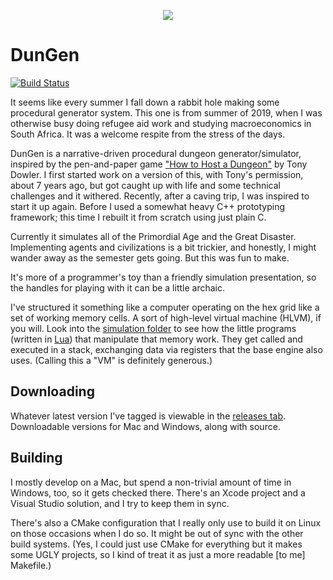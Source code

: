 <p align="center"><img src="https://github.com/sjml/dungen2/raw/master/art/DunGenLogo.png"></p>

# DunGen

[![Build Status](https://optimistpanda.visualstudio.com/DunGen/_apis/build/status/sjml.dungen2?branchName=master)](https://optimistpanda.visualstudio.com/DunGen/_build/latest?definitionId=1&branchName=master)

It seems like every summer I fall down a rabbit hole making some procedural generator system. This one is from summer of 2019, when I was otherwise busy doing refugee aid work and studying macroeconomics in South Africa. It was a welcome respite from the stress of the days.

DunGen is a narrative-driven procedural dungeon generator/simulator, inspired by the pen-and-paper game ["How to Host a Dungeon"](https://store.tonydowler.com/listing/591021523/how-to-host-a-dungeon-pdf) by Tony Dowler. I first started work on a version of this, with Tony's permission, about 7 years ago, but got caught up with life and some technical challenges and it withered. Recently, after a caving trip, I was inspired to start it up again. Before I used a somewhat heavy C++ prototyping framework; this time I rebuilt it from scratch using just plain C. 

Currently it simulates all of the Primordial Age and the Great Disaster. Implementing agents and civilizations is a bit trickier, and honestly, I might wander away as the semester gets going. But this was fun to make. 

It's more of a programmer's toy than a friendly simulation presentation, so the handles for playing with it can be a little archaic.

I've structured it something like a computer operating on the hex grid like a set of working memory cells. A sort of high-level virtual machine (HLVM), if you will. Look into the [simulation folder](https://github.com/sjml/dungen2/tree/master/scripts/simulation) to see how the little programs (written in [Lua](https://www.lua.org/)) that manipulate that memory work. They get called and executed in a stack, exchanging data via registers that the base engine also uses. (Calling this a "VM" is definitely generous.)

## Downloading
Whatever latest version I've tagged is viewable in the [releases tab](https://github.com/sjml/dungen2/releases). Downloadable versions for Mac and Windows, along with source. 

## Building
I mostly develop on a Mac, but spend a non-trivial amount of time in Windows, too, so it gets checked there. There's an Xcode project and a Visual Studio solution, and I try to keep them in sync. 

There's also a CMake configuration that I really only use to build it on Linux on those occasions when I do so. It might be out of sync with the other build systems. (Yes, I could just use CMake for everything but it makes some UGLY projects, so I kind of treat it as just a more readable [to me] Makefile.)
